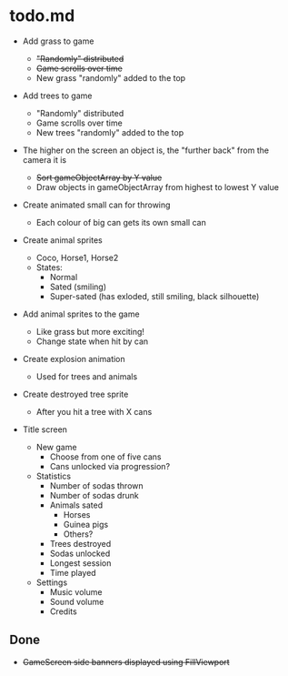 # todo.md
  
  + Add grass to game
      - ~~"Randomly" distributed~~
      - ~~Game scrolls over time~~
      - New grass "randomly" added to the top
  
  + Add trees to game
      - "Randomly" distributed
      - Game scrolls over time
      - New trees "randomly" added to the top
      
  + The higher on the screen an object is, the "further back" from the camera it is
      - ~~Sort gameObjectArray by Y value~~
      - Draw objects in gameObjectArray from highest to lowest Y value

  + Create animated small can for throwing
      - Each colour of big can gets its own small can
      
  + Create animal sprites
      - Coco, Horse1, Horse2
      - States:
          - Normal
          - Sated (smiling)
          - Super-sated (has exloded, still smiling, black silhouette)
      
  + Add animal sprites to the game
      - Like grass but more exciting!
      - Change state when hit by can
          
  + Create explosion animation
      - Used for trees and animals
      
  + Create destroyed tree sprite
      - After you hit a tree with X cans
      
  + Title screen
      - New game
          - Choose from one of five cans
          - Cans unlocked via progression?
      - Statistics
          - Number of sodas thrown
          - Number of sodas drunk
          - Animals sated
              - Horses
              - Guinea pigs
              - Others?
          - Trees destroyed
          - Sodas unlocked
          - Longest session
          - Time played
      - Settings
          - Music volume
          - Sound volume
          - Credits

## Done

  + ~~GameScreen side banners displayed using FillViewport~~
  